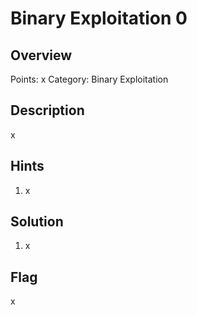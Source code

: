 # Binary Exploitation 0
## Overview
Points: x
Category: Binary Exploitation

## Description
x

## Hints

1. x

## Solution

1. x

## Flag

x     